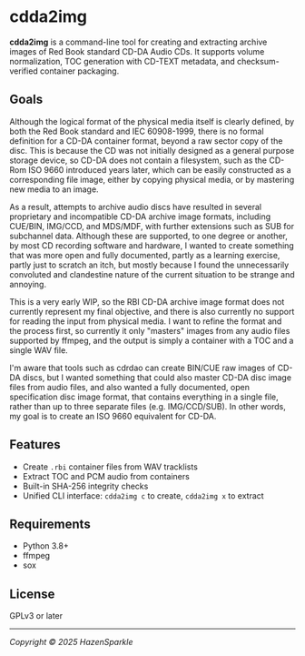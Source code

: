 # cdda2img

**cdda2img** is a command-line tool for creating and extracting archive images of Red Book standard CD-DA Audio CDs. It supports volume normalization, TOC generation with CD-TEXT metadata, and checksum-verified container packaging.

## Goals
Although the logical format of the physical media itself is clearly defined, by both the Red Book standard and IEC 60908-1999, there is no formal definition for a CD-DA container format, beyond a raw sector copy of the disc. This is because the CD was not initially designed as a general purpose storage device, so CD-DA does not contain a filesystem, such as the CD-Rom ISO 9660 introduced years later, which can be easily constructed as a corresponding file image, either by copying physical media, or by mastering new media to an image.

As a result, attempts to archive audio discs have resulted in several proprietary and incompatible CD-DA archive image formats, including CUE/BIN, IMG/CCD, and MDS/MDF, with further extensions such as SUB for subchannel data. Although these are supported, to one degree or another, by most CD recording software and hardware, I wanted to create something that was more open and fully documented, partly as a learning exercise, partly just to scratch an itch, but mostly because I found the unnecessarily convoluted and clandestine nature of the current situation to be strange and annoying.

This is a very early WIP, so the RBI CD-DA archive image format does not currently represent my final objective, and there is also currently no support for reading the input from physical media. I want to refine the format and the process first, so currently it only "masters" images from any audio files supported by ffmpeg, and the output is simply a container with a TOC and a single WAV file.

I'm aware that tools such as cdrdao can create BIN/CUE raw images of CD-DA discs, but I wanted something that could also master CD-DA disc image files from audio files, and also wanted a fully documented, open specification disc image format, that contains everything in a single file, rather than up to three separate files (e.g. IMG/CCD/SUB). In other words, my goal is to create an ISO 9660 equivalent for CD-DA.

## Features

- Create `.rbi` container files from WAV tracklists
- Extract TOC and PCM audio from containers
- Built-in SHA-256 integrity checks
- Unified CLI interface: `cdda2img c` to create, `cdda2img x` to extract

## Requirements

- Python 3.8+
- ffmpeg
- sox

## License

GPLv3 or later

---

*Copyright © 2025 HazenSparkle*

